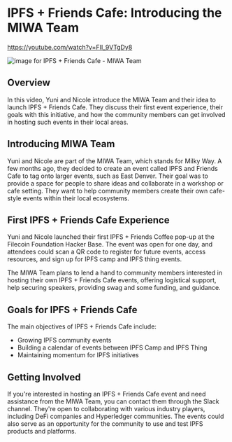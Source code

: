 # IPFS + Friends Cafe: Introducing the MIWA Team

<https://youtube.com/watch?v=FII_9VTgDy8>

![image for IPFS + Friends Cafe - MIWA Team](/thing23/FII_9VTgDy8.jpg)

## Overview

In this video, Yuni and Nicole introduce the MIWA Team and their idea to launch IPFS + Friends Cafe. They discuss their first event experience, their goals with this initiative, and how the community members can get involved in hosting such events in their local areas.

## Introducing MIWA Team

Yuni and Nicole are part of the MIWA Team, which stands for Milky Way. A few months ago, they decided to create an event called IPFS and Friends Cafe to tag onto larger events, such as East Denver. Their goal was to provide a space for people to share ideas and collaborate in a workshop or cafe setting. They want to help community members create their own cafe-style events within their local ecosystems.

## First IPFS + Friends Cafe Experience

Yuni and Nicole launched their first IPFS + Friends Coffee pop-up at the Filecoin Foundation Hacker Base. The event was open for one day, and attendees could scan a QR code to register for future events, access resources, and sign up for IPFS camp and IPFS thing events.

The MIWA Team plans to lend a hand to community members interested in hosting their own IPFS + Friends Cafe events, offering logistical support, help securing speakers, providing swag and some funding, and guidance.

## Goals for IPFS + Friends Cafe

The main objectives of IPFS + Friends Cafe include:

- Growing IPFS community events
- Building a calendar of events between IPFS Camp and IPFS Thing
- Maintaining momentum for IPFS initiatives

## Getting Involved

If you're interested in hosting an IPFS + Friends Cafe event and need assistance from the MIWA Team, you can contact them through the Slack channel. They're open to collaborating with various industry players, including DeFi companies and Hyperledger communities. The events could also serve as an opportunity for the community to use and test IPFS products and platforms.